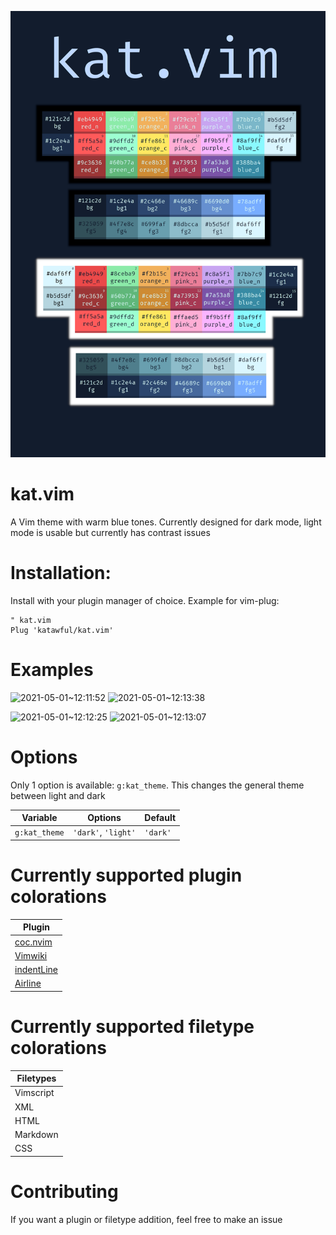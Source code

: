 ![image](https://raw.githubusercontent.com/katawful/RandomAssets/main/colors.png)

# kat.vim
A Vim theme with warm blue tones.
Currently designed for dark mode, light mode is usable but currently has contrast issues

# Installation:
Install with your plugin manager of choice.
Example for vim-plug:
```vim
" kat.vim
Plug 'katawful/kat.vim'
```

# Examples
![2021-05-01~12:11:52](https://user-images.githubusercontent.com/45222045/116788285-b8e7e480-aa76-11eb-95c7-59b6845acda2.png)
![2021-05-01~12:13:38](https://user-images.githubusercontent.com/45222045/116788301-d3ba5900-aa76-11eb-9269-149bb3bb393c.png)

![2021-05-01~12:12:25](https://user-images.githubusercontent.com/45222045/116788320-ef256400-aa76-11eb-8a7f-21ec2bec8422.png)
![2021-05-01~12:13:07](https://user-images.githubusercontent.com/45222045/116788325-f482ae80-aa76-11eb-84d3-09deadddc145.png)



# Options
Only 1 option is available: `g:kat_theme`.
This changes the general theme between light and dark

| Variable | Options | Default|
|---|---|---|
|`g:kat_theme` | `'dark'`, `'light'` | `'dark'`

# Currently supported plugin colorations
| Plugin|
|---|
|[coc.nvim](https://github.com/neoclide/coc.nvim)|
|[Vimwiki](https://github.com/vimwiki/vimwiki)|
|[indentLine](https://github.com/Yggdroot/indentLine)|
|[Airline](https://github.com/vim-airline/vim-airline)|

# Currently supported filetype colorations
|Filetypes|
|---|
|Vimscript|
|XML|
|HTML|
|Markdown|
|CSS|

# Contributing
If you want a plugin or filetype addition, feel free to make an issue

